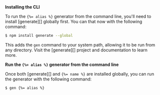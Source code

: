 **Installing the CLI**

To run the `{%= alias %}` generator from the command line, you'll need to install [generate][] globally first. You can that now with the following command:

```sh
$ npm install generate --global
```

This adds the `gen` command to your system path, allowing it to be run from any directory. Visit the [generate][] project and documentation to learn more.

**Run the `{%= alias %}` generator from the command line**

Once both [generate][] and `{%= name %}` are installed globally, you can run the generator with the following command:

```sh
$ gen {%= alias %}
```